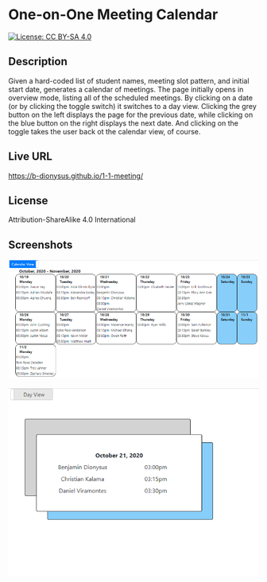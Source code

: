 # One-on-One Meeting Calendar
[![License: CC BY-SA 4.0](https://licensebuttons.net/l/by-sa/4.0/80x15.png)](https://creativecommons.org/licenses/by-sa/4.0/)

## Description
Given a hard-coded list of student names, meeting slot pattern, and initial start date, generates a calendar of meetings. The page initially opens in overview mode, listing all of the scheduled meetings. By clicking on a date (or by clicking the toggle switch) it switches to a day view. Clicking the grey button on the left displays the page for the previous date, while clicking on the blue button on the right displays the next date. And clicking on the toggle takes the user back ot the calendar view, of course.

## Live URL
https://b-dionysus.github.io/1-1-meeting/

## License
Attribution-ShareAlike 4.0 International

## Screenshots
![Screenshot](https://github.com/B-Dionysus/1-1-meeting/blob/master/images/screenshot1.PNG)

![Screenshot](https://github.com/B-Dionysus/1-1-meeting/blob/master/images/screenshot2.PNG) 
